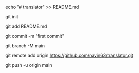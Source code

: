 echo "# translator" >> README.md

git init

git add README.md

git commit -m "first commit"

git branch -M main

git remote add origin https://github.com/navin63/translator.git

git push -u origin main
